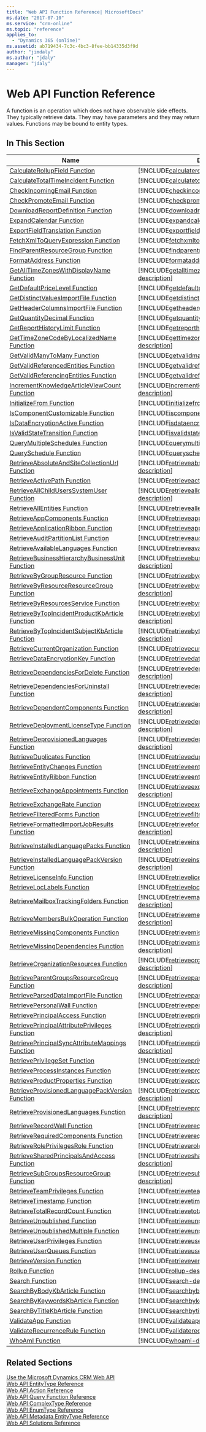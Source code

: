 ```yaml
---
title: "Web API Function Reference| MicrosoftDocs"
ms.date: "2017-07-10"
ms.service: "crm-online"
ms.topic: "reference"
applies_to: 
  - "Dynamics 365 (online)"
ms.assetid: ab719434-7c3c-4bc3-8fee-bb14335d3f9d
author: "jimdaly"
ms.author: "jdaly"
manager: "jdaly"
---
```

# Web API Function Reference
A function is an operation which does not have observable side effects. They typically retrieve data. They may have parameters and they may return values. Functions may be bound to entity types.  
  
## In This Section  
  
|Name|Description|  
|----------|-----------------|  
|[CalculateRollupField Function](./functions/calculaterollupfield.md)|[!INCLUDE[calculaterollupfield-description](./functions/descriptions/calculaterollupfield.md)]|  
|[CalculateTotalTimeIncident Function](./functions/calculatetotaltimeincident.md)|[!INCLUDE[calculatetotaltimeincident-description](./functions/descriptions/calculatetotaltimeincident.md)]|  
|[CheckIncomingEmail Function](./functions/checkincomingemail.md)|[!INCLUDE[checkincomingemail-description](./functions/descriptions/checkincomingemail.md)]|  
|[CheckPromoteEmail Function](./functions/checkpromoteemail.md)|[!INCLUDE[checkpromoteemail-description](./functions/descriptions/checkpromoteemail.md)]|  
|[DownloadReportDefinition Function](./functions/downloadreportdefinition.md)|[!INCLUDE[downloadreportdefinition-description](./functions/descriptions/downloadreportdefinition.md)]|  
|[ExpandCalendar Function](./functions/expandcalendar.md)|[!INCLUDE[expandcalendar-description](./functions/descriptions/expandcalendar.md)]|  
|[ExportFieldTranslation Function](./functions/exportfieldtranslation.md)|[!INCLUDE[exportfieldtranslation-description](./functions/descriptions/exportfieldtranslation.md)]|  
|[FetchXmlToQueryExpression Function](./functions/fetchxmltoqueryexpression.md)|[!INCLUDE[fetchxmltoqueryexpression-description](./functions/descriptions/fetchxmltoqueryexpression.md)]|  
|[FindParentResourceGroup Function](./functions/findparentresourcegroup.md)|[!INCLUDE[findparentresourcegroup-description](./functions/descriptions/findparentresourcegroup.md)]|  
|[FormatAddress Function](./functions/formataddress.md)|[!INCLUDE[formataddress-description](./functions/descriptions/formataddress.md)]|  
|[GetAllTimeZonesWithDisplayName Function](./functions/getalltimezoneswithdisplayname.md)|[!INCLUDE[getalltimezoneswithdisplayname-description](./functions/descriptions/getalltimezoneswithdisplayname.md)]|  
|[GetDefaultPriceLevel Function](./functions/getdefaultpricelevel.md)|[!INCLUDE[getdefaultpricelevel-description](./functions/descriptions/getdefaultpricelevel.md)]|  
|[GetDistinctValuesImportFile Function](./functions/getdistinctvaluesimportfile.md)|[!INCLUDE[getdistinctvaluesimportfile-description](./functions/descriptions/getdistinctvaluesimportfile.md)]|  
|[GetHeaderColumnsImportFile Function](./functions/getheadercolumnsimportfile.md)|[!INCLUDE[getheadercolumnsimportfile-description](./functions/descriptions/getheadercolumnsimportfile.md)]|  
|[GetQuantityDecimal Function](./functions/getquantitydecimal.md)|[!INCLUDE[getquantitydecimal-description](./functions/descriptions/getquantitydecimal.md)]|  
|[GetReportHistoryLimit Function](./functions/getreporthistorylimit.md)|[!INCLUDE[getreporthistorylimit-description](./functions/descriptions/getreporthistorylimit.md)]|  
|[GetTimeZoneCodeByLocalizedName Function](./functions/gettimezonecodebylocalizedname.md)|[!INCLUDE[gettimezonecodebylocalizedname-description](./functions/descriptions/gettimezonecodebylocalizedname.md)]|  
|[GetValidManyToMany Function](./functions/getvalidmanytomany.md)|[!INCLUDE[getvalidmanytomany-description](./functions/descriptions/getvalidmanytomany.md)]|  
|[GetValidReferencedEntities Function](./functions/getvalidreferencedentities.md)|[!INCLUDE[getvalidreferencedentities-description](./functions/descriptions/getvalidreferencedentities.md)]|  
|[GetValidReferencingEntities Function](./functions/getvalidreferencingentities.md)|[!INCLUDE[getvalidreferencingentities-description](./functions/descriptions/getvalidreferencingentities.md)]|  
|[IncrementKnowledgeArticleViewCount Function](./functions/incrementknowledgearticleviewcount.md)|[!INCLUDE[incrementknowledgearticleviewcount-description](./functions/descriptions/incrementknowledgearticleviewcount.md)]|  
|[InitializeFrom Function](./functions/initializefrom.md)|[!INCLUDE[initializefrom-description](./functions/descriptions/initializefrom.md)]|  
|[IsComponentCustomizable Function](./functions/iscomponentcustomizable.md)|[!INCLUDE[iscomponentcustomizable-description](./functions/descriptions/iscomponentcustomizable.md)]|  
|[IsDataEncryptionActive Function](./functions/isdataencryptionactive.md)|[!INCLUDE[isdataencryptionactive-description](./functions/descriptions/isdataencryptionactive.md)]|  
|[IsValidStateTransition Function](./functions/isvalidstatetransition.md)|[!INCLUDE[isvalidstatetransition-description](./functions/descriptions/isvalidstatetransition.md)]|  
|[QueryMultipleSchedules Function](./functions/querymultipleschedules.md)|[!INCLUDE[querymultipleschedules-description](./functions/descriptions/querymultipleschedules.md)]|  
|[QuerySchedule Function](./functions/queryschedule.md)|[!INCLUDE[queryschedule-description](./functions/descriptions/queryschedule.md)]|  
|[RetrieveAbsoluteAndSiteCollectionUrl Function](./functions/retrieveabsoluteandsitecollectionurl.md)|[!INCLUDE[retrieveabsoluteandsitecollectionurl-description](./functions/descriptions/retrieveabsoluteandsitecollectionurl.md)]|  
|[RetrieveActivePath Function](./functions/retrieveactivepath.md)|[!INCLUDE[retrieveactivepath-description](./functions/descriptions/retrieveactivepath.md)]|  
|[RetrieveAllChildUsersSystemUser Function](./functions/retrieveallchilduserssystemuser.md)|[!INCLUDE[retrieveallchilduserssystemuser-description](./functions/descriptions/retrieveallchilduserssystemuser.md)]|  
|[RetrieveAllEntities Function](./functions/retrieveallentities.md)|[!INCLUDE[retrieveallentities-description](./functions/descriptions/retrieveallentities.md)]|  
|[RetrieveAppComponents Function](./functions/retrieveappcomponents.md)|[!INCLUDE[retrieveappcomponents-description](./functions/descriptions/retrieveappcomponents.md)]|  
|[RetrieveApplicationRibbon Function](./functions/retrieveapplicationribbon.md)|[!INCLUDE[retrieveapplicationribbon-description](./functions/descriptions/retrieveapplicationribbon.md)]|  
|[RetrieveAuditPartitionList Function](./functions/retrieveauditpartitionlist.md)|[!INCLUDE[retrieveauditpartitionlist-description](./functions/descriptions/retrieveauditpartitionlist.md)]|  
|[RetrieveAvailableLanguages Function](./functions/retrieveavailablelanguages.md)|[!INCLUDE[retrieveavailablelanguages-description](./functions/descriptions/retrieveavailablelanguages.md)]|  
|[RetrieveBusinessHierarchyBusinessUnit Function](./functions/retrievebusinesshierarchybusinessunit.md)|[!INCLUDE[retrievebusinesshierarchybusinessunit-description](./functions/descriptions/retrievebusinesshierarchybusinessunit.md)]|  
|[RetrieveByGroupResource Function](./functions/retrievebygroupresource.md)|[!INCLUDE[retrievebygroupresource-description](./functions/descriptions/retrievebygroupresource.md)]|  
|[RetrieveByResourceResourceGroup Function](./functions/retrievebyresourceresourcegroup.md)|[!INCLUDE[retrievebyresourceresourcegroup-description](./functions/descriptions/retrievebyresourceresourcegroup.md)]|  
|[RetrieveByResourcesService Function](./functions/retrievebyresourcesservice.md)|[!INCLUDE[retrievebyresourcesservice-description](./functions/descriptions/retrievebyresourcesservice.md)]|  
|[RetrieveByTopIncidentProductKbArticle Function](./functions/retrievebytopincidentproductkbarticle.md)|[!INCLUDE[retrievebytopincidentproductkbarticle-description](./functions/descriptions/retrievebytopincidentproductkbarticle.md)]|  
|[RetrieveByTopIncidentSubjectKbArticle Function](./functions/retrievebytopincidentsubjectkbarticle.md)|[!INCLUDE[retrievebytopincidentsubjectkbarticle-description](./functions/descriptions/retrievebytopincidentsubjectkbarticle.md)]|  
|[RetrieveCurrentOrganization Function](./functions/retrievecurrentorganization.md)|[!INCLUDE[retrievecurrentorganization-description](./functions/descriptions/retrievecurrentorganization.md)]|  
|[RetrieveDataEncryptionKey Function](./functions/retrievedataencryptionkey.md)|[!INCLUDE[retrievedataencryptionkey-description](./functions/descriptions/retrievedataencryptionkey.md)]|  
|[RetrieveDependenciesForDelete Function](./functions/retrievedependenciesfordelete.md)|[!INCLUDE[retrievedependenciesfordelete-description](./functions/descriptions/retrievedependenciesfordelete.md)]|  
|[RetrieveDependenciesForUninstall Function](./functions/retrievedependenciesforuninstall.md)|[!INCLUDE[retrievedependenciesforuninstall-description](./functions/descriptions/retrievedependenciesforuninstall.md)]|  
|[RetrieveDependentComponents Function](./functions/retrievedependentcomponents.md)|[!INCLUDE[retrievedependentcomponents-description](./functions/descriptions/retrievedependentcomponents.md)]|  
|[RetrieveDeploymentLicenseType Function](./functions/retrievedeploymentlicensetype.md)|[!INCLUDE[retrievedeploymentlicensetype-description](./functions/descriptions/retrievedeploymentlicensetype.md)]|  
|[RetrieveDeprovisionedLanguages Function](./functions/retrievedeprovisionedlanguages.md)|[!INCLUDE[retrievedeprovisionedlanguages-description](./functions/descriptions/retrievedeprovisionedlanguages.md)]|  
|[RetrieveDuplicates Function](./functions/retrieveduplicates.md)|[!INCLUDE[retrieveduplicates-description](./functions/descriptions/retrieveduplicates.md)]|  
|[RetrieveEntityChanges Function](./functions/retrieveentitychanges.md)|[!INCLUDE[retrieveentitychanges-description](./functions/descriptions/retrieveentitychanges.md)]|  
|[RetrieveEntityRibbon Function](./functions/retrieveentityribbon.md)|[!INCLUDE[retrieveentityribbon-description](./functions/descriptions/retrieveentityribbon.md)]|  
|[RetrieveExchangeAppointments Function](./functions/retrieveexchangeappointments.md)|[!INCLUDE[retrieveexchangeappointments-description](./functions/descriptions/retrieveexchangeappointments.md)]|  
|[RetrieveExchangeRate Function](./functions/retrieveexchangerate.md)|[!INCLUDE[retrieveexchangerate-description](./functions/descriptions/retrieveexchangerate.md)]|  
|[RetrieveFilteredForms Function](./functions/retrievefilteredforms.md)|[!INCLUDE[retrievefilteredforms-description](./functions/descriptions/retrievefilteredforms.md)]|  
|[RetrieveFormattedImportJobResults Function](./functions/retrieveformattedimportjobresults.md)|[!INCLUDE[retrieveformattedimportjobresults-description](./functions/descriptions/retrieveformattedimportjobresults.md)]|  
|[RetrieveInstalledLanguagePacks Function](./functions/retrieveinstalledlanguagepacks.md)|[!INCLUDE[retrieveinstalledlanguagepacks-description](./functions/descriptions/retrieveinstalledlanguagepacks.md)]|  
|[RetrieveInstalledLanguagePackVersion Function](./functions/retrieveinstalledlanguagepackversion.md)|[!INCLUDE[retrieveinstalledlanguagepackversion-description](./functions/descriptions/retrieveinstalledlanguagepackversion.md)]|  
|[RetrieveLicenseInfo Function](./functions/retrievelicenseinfo.md)|[!INCLUDE[retrievelicenseinfo-description](./functions/descriptions/retrievelicenseinfo.md)]|  
|[RetrieveLocLabels Function](./functions/retrieveloclabels.md)|[!INCLUDE[retrieveloclabels-description](./functions/descriptions/retrieveloclabels.md)]|  
|[RetrieveMailboxTrackingFolders Function](./functions/retrievemailboxtrackingfolders.md)|[!INCLUDE[retrievemailboxtrackingfolders-description](./functions/descriptions/retrievemailboxtrackingfolders.md)]|  
|[RetrieveMembersBulkOperation Function](./functions/retrievemembersbulkoperation.md)|[!INCLUDE[retrievemembersbulkoperation-description](./functions/descriptions/retrievemembersbulkoperation.md)]|  
|[RetrieveMissingComponents Function](./functions/retrievemissingcomponents.md)|[!INCLUDE[retrievemissingcomponents-description](./functions/descriptions/retrievemissingcomponents.md)]|  
|[RetrieveMissingDependencies Function](./functions/retrievemissingdependencies.md)|[!INCLUDE[retrievemissingdependencies-description](./functions/descriptions/retrievemissingdependencies.md)]|  
|[RetrieveOrganizationResources Function](./functions/retrieveorganizationresources.md)|[!INCLUDE[retrieveorganizationresources-description](./functions/descriptions/retrieveorganizationresources.md)]|  
|[RetrieveParentGroupsResourceGroup Function](./functions/retrieveparentgroupsresourcegroup.md)|[!INCLUDE[retrieveparentgroupsresourcegroup-description](./functions/descriptions/retrieveparentgroupsresourcegroup.md)]|  
|[RetrieveParsedDataImportFile Function](./functions/retrieveparseddataimportfile.md)|[!INCLUDE[retrieveparseddataimportfile-description](./functions/descriptions/retrieveparseddataimportfile.md)]|  
|[RetrievePersonalWall Function](./functions/retrievepersonalwall.md)|[!INCLUDE[retrievepersonalwall-description](./functions/descriptions/retrievepersonalwall.md)]|  
|[RetrievePrincipalAccess Function](./functions/retrieveprincipalaccess.md)|[!INCLUDE[retrieveprincipalaccess-description](./functions/descriptions/retrieveprincipalaccess.md)]|  
|[RetrievePrincipalAttributePrivileges Function](./functions/retrieveprincipalattributeprivileges.md)|[!INCLUDE[retrieveprincipalattributeprivileges-description](./functions/descriptions/retrieveprincipalattributeprivileges.md)]|  
|[RetrievePrincipalSyncAttributeMappings Function](./functions/retrieveprincipalsyncattributemappings.md)|[!INCLUDE[retrieveprincipalsyncattributemappings-description](./functions/descriptions/retrieveprincipalsyncattributemappings.md)]|  
|[RetrievePrivilegeSet Function](./functions/retrieveprivilegeset.md)|[!INCLUDE[retrieveprivilegeset-description](./functions/descriptions/retrieveprivilegeset.md)]|  
|[RetrieveProcessInstances Function](./functions/retrieveprocessinstances.md)|[!INCLUDE[retrieveprocessinstances-description](./functions/descriptions/retrieveprocessinstances.md)]|  
|[RetrieveProductProperties Function](./functions/retrieveproductproperties.md)|[!INCLUDE[retrieveproductproperties-description](./functions/descriptions/retrieveproductproperties.md)]|  
|[RetrieveProvisionedLanguagePackVersion Function](./functions/retrieveprovisionedlanguagepackversion.md)|[!INCLUDE[retrieveprovisionedlanguagepackversion-description](./functions/descriptions/retrieveprovisionedlanguagepackversion.md)]|  
|[RetrieveProvisionedLanguages Function](./functions/retrieveprovisionedlanguages.md)|[!INCLUDE[retrieveprovisionedlanguages-description](./functions/descriptions/retrieveprovisionedlanguages.md)]|  
|[RetrieveRecordWall Function](./functions/retrieverecordwall.md)|[!INCLUDE[retrieverecordwall-description](./functions/descriptions/retrieverecordwall.md)]|  
|[RetrieveRequiredComponents Function](./functions/retrieverequiredcomponents.md)|[!INCLUDE[retrieverequiredcomponents-description](./functions/descriptions/retrieverequiredcomponents.md)]|  
|[RetrieveRolePrivilegesRole Function](./functions/retrieveroleprivilegesrole.md)|[!INCLUDE[retrieveroleprivilegesrole-description](./functions/descriptions/retrieveroleprivilegesrole.md)]|  
|[RetrieveSharedPrincipalsAndAccess Function](./functions/retrievesharedprincipalsandaccess.md)|[!INCLUDE[retrievesharedprincipalsandaccess-description](./functions/descriptions/retrievesharedprincipalsandaccess.md)]|  
|[RetrieveSubGroupsResourceGroup Function](./functions/retrievesubgroupsresourcegroup.md)|[!INCLUDE[retrievesubgroupsresourcegroup-description](./functions/descriptions/retrievesubgroupsresourcegroup.md)]|  
|[RetrieveTeamPrivileges Function](./functions/retrieveteamprivileges.md)|[!INCLUDE[retrieveteamprivileges-description](./functions/descriptions/retrieveteamprivileges.md)]|  
|[RetrieveTimestamp Function](./functions/retrievetimestamp.md)|[!INCLUDE[retrievetimestamp-description](./functions/descriptions/retrievetimestamp.md)]|  
|[RetrieveTotalRecordCount Function](./functions/retrievetotalrecordcount.md)|[!INCLUDE[retrievetotalrecordcount-description](./functions/descriptions/retrievetotalrecordcount.md)]|  
|[RetrieveUnpublished Function](./functions/retrieveunpublished.md)|[!INCLUDE[retrieveunpublished-description](./functions/descriptions/retrieveunpublished.md)]|  
|[RetrieveUnpublishedMultiple Function](./functions/retrieveunpublishedmultiple.md)|[!INCLUDE[retrieveunpublishedmultiple-description](./functions/descriptions/retrieveunpublishedmultiple.md)]|  
|[RetrieveUserPrivileges Function](./functions/retrieveuserprivileges.md)|[!INCLUDE[retrieveuserprivileges-description](./functions/descriptions/retrieveuserprivileges.md)]|  
|[RetrieveUserQueues Function](./functions/retrieveuserqueues.md)|[!INCLUDE[retrieveuserqueues-description](./functions/descriptions/retrieveuserqueues.md)]|  
|[RetrieveVersion Function](./functions/retrieveversion.md)|[!INCLUDE[retrieveversion-description](./functions/descriptions/retrieveversion.md)]|  
|[Rollup Function](./functions/rollup.md)|[!INCLUDE[rollup-description](./functions/descriptions/rollup.md)]|  
|[Search Function](./functions/search.md)|[!INCLUDE[search-description](./functions/descriptions/search.md)]|  
|[SearchByBodyKbArticle Function](./functions/searchbybodykbarticle.md)|[!INCLUDE[searchbybodykbarticle-description](./functions/descriptions/searchbybodykbarticle.md)]|  
|[SearchByKeywordsKbArticle Function](./functions/searchbykeywordskbarticle.md)|[!INCLUDE[searchbykeywordskbarticle-description](./functions/descriptions/searchbykeywordskbarticle.md)]|  
|[SearchByTitleKbArticle Function](./functions/searchbytitlekbarticle.md)|[!INCLUDE[searchbytitlekbarticle-description](./functions/descriptions/searchbytitlekbarticle.md)]|  
|[ValidateApp Function](./functions/validateapp.md)|[!INCLUDE[validateapp-description](./functions/descriptions/validateapp.md)]|  
|[ValidateRecurrenceRule Function](./functions/validaterecurrencerule.md)|[!INCLUDE[validaterecurrencerule-description](./functions/descriptions/validaterecurrencerule.md)]|  
|[WhoAmI Function](./functions/whoami.md)|[!INCLUDE[whoami-description](./functions/descriptions/whoami.md)]|  

## Related Sections  
  
 [Use the Microsoft Dynamics CRM Web API](https://msdn.microsoft.com/en-us/library/mt593051.aspx)<br />
 [Web API EntityType Reference](entitytypereference.md)<br />
 [Web API Action Reference](actionreference.md)<br />
 [Web API Query Function Reference](queryfunctionreference.md)<br />
 [Web API ComplexType Reference](complextypereference.md)<br />
 [Web API EnumType Reference](enumtypereference.md)<br />
 [Web API Metadata EntityType Reference](metadataentitytypereference.md)<br />
 [Web API Solutions Reference](solutionreference.md)